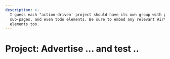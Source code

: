 ```yaml
---
description: >-
  I guess each "action-driven' project should have its own group with pages and
  sub-pages, and even todo elements. Be sure to embed any relevant Airtable
  elements too.
---
```


# Project: Advertise ... and test ..

